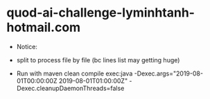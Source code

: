 # quod-ai-challenge-lyminhtanh-hotmail.com
* Notice:
- split to process file by file (bc lines list may getting huge)

* Run with maven
clean compile exec:java -Dexec.args="2019-08-01T00:00:00Z 2019-08-01T01:00:00Z" -Dexec.cleanupDaemonThreads=false
